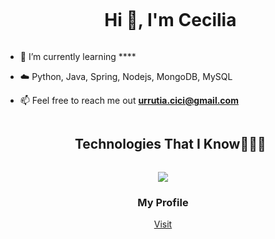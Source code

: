 
<!--h1 without bottom border-->
<div id="user-content-toc">
  <ul align="center">
    <summary><h1 style="display: inline-block">Hi 👋, I'm Cecilia</h1></summary>
  </ul>
</div>


<!--Intro start-->
- 🌱 I’m currently learning ****

- ☁️ Python, Java, Spring, Nodejs, MongoDB, MySQL

- 📫 Feel free to reach me out **urrutia.cici@gmail.com**

<!--Intro end-->

<!--h1 without bottom border-->
<div id="user-content-toc">
  <ul align="center">
    <summary><h2 style="display: inline-block">Technologies That I Know👨🏻‍💻</h2></summary>
  </ul>
</div>
<!--tech stack icons-->
<p align="center">
  <a href="https://skillicons.dev">
    <img src="https://skillicons.dev/icons?i=git,css,postgres,express,html,java,js,mongodb,mysql,nodejs,vscode&perline=14" />
  </a>
</p>
<!--profile visit count-->
<div align="center">
<h3>My Profile</h3>   
<a href="https://profile-psi-topaz.vercel.app" target="_blank">Visit </a>
  
</div>

